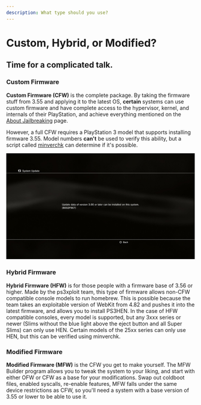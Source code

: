 ```yaml
---
description: What type should you use?
---
```


# Custom, Hybrid, or Modified?

## Time for a complicated talk.

### Custom Firmware

**Custom Firmware \(CFW\)** is the complete package. By taking the firmware stuff from 3.55 and applying it to the latest OS, **certain** systems can use custom firmware and have complete access to the hypervisor, kernel, and internals of their PlayStation, and achieve everything mentioned on the [About Jailbreaking](../welcome-to-wiki/about-jailbreaking.md) page.

However, a full CFW requires a PlayStation 3 model that supports installing firmware 3.55. Model numbers **can't** be used to verify this ability, but a script called [minverchk](minverchk.md) can determine if it's possible.

![A look at minverchk](../.gitbook/assets/minverchk_demo.jpg)

### Hybrid Firmware

**Hybrid Firmware \(HFW\)** is for those people with a firmware base of 3.56 or higher. Made by the ps3xploit team, this type of firmware allows non-CFW compatible console models to run homebrew. This is possible because the team takes an exploitable version of WebKit from 4.82 and pushes it into the latest firmware, and allows you to install PS3HEN. In the case of HFW compatible consoles, every model is supported, but any 3xxx series or newer \(Slims without the blue light above the eject button and all Super Slims\) can only use HEN. Certain models of the 25xx series can only use HEN, but this can be verified using minverchk.

### Modified Firmware

**Modified Firmware \(MFW\)** is the CFW you get to make yourself. The MFW Builder program allows you to tweak the system to your liking, and start with either OFW or CFW as a base for your modifications. Swap out coldboot files, enabled syscalls, re-enable features, MFW falls under the same device restrictions as CFW, so you'll need a system with a base version of 3.55 or lower to be able to use it.

